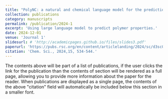 ```yaml
---
title: "PolyNC: a natural and chemical language model for the prediction of unified polymer properties"
collection: publications
category: manuscripts
permalink: /publication/2024-1
excerpt: 'Using large language model to predict polymer properties.'
date: 2024-12-01
venue: 'Journal 1'
slidesurl: # 'http://academicpages.github.io/files/slides3.pdf'
paperurl: 'https://pubs.rsc.org/en/content/articlelanding/2024/sc/d3sc05079c'
citation: 'Chem. Sci., 2024,15, 534-544.'
---
```


The contents above will be part of a list of publications, if the user clicks the link for the publication than the contents of section will be rendered as a full page, allowing you to provide more information about the paper for the reader. When publications are displayed as a single page, the contents of the above "citation" field will automatically be included below this section in a smaller font.
